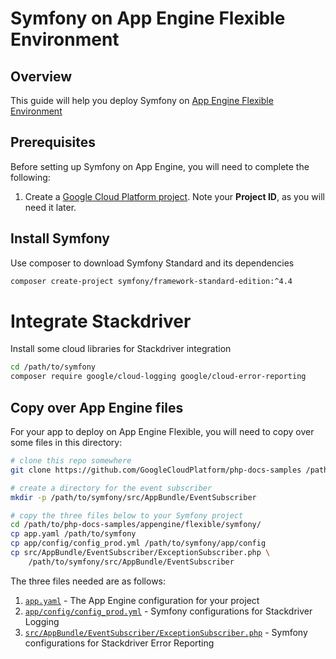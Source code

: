 Symfony on App Engine Flexible Environment
==========================================

## Overview

This guide will help you deploy Symfony on [App Engine Flexible Environment][1]

## Prerequisites

Before setting up Symfony on App Engine, you will need to complete the following:

  1. Create a [Google Cloud Platform project][2]. Note your **Project ID**, as you will need it
     later.

## Install Symfony

Use composer to download Symfony Standard and its dependencies

```sh
composer create-project symfony/framework-standard-edition:^4.4
```

# Integrate Stackdriver

Install some cloud libraries for Stackdriver integration

```sh
cd /path/to/symfony
composer require google/cloud-logging google/cloud-error-reporting
```

## Copy over App Engine files

For your app to deploy on App Engine Flexible, you will need to copy over some files in this
directory:

```sh
# clone this repo somewhere
git clone https://github.com/GoogleCloudPlatform/php-docs-samples /path/to/php-docs-samples

# create a directory for the event subscriber
mkdir -p /path/to/symfony/src/AppBundle/EventSubscriber

# copy the three files below to your Symfony project
cd /path/to/php-docs-samples/appengine/flexible/symfony/
cp app.yaml /path/to/symfony
cp app/config/config_prod.yml /path/to/symfony/app/config
cp src/AppBundle/EventSubscriber/ExceptionSubscriber.php \
    /path/to/symfony/src/AppBundle/EventSubscriber
```

The three files needed are as follows:

  1. [`app.yaml`](app.yaml) - The App Engine configuration for your project
  1. [`app/config/config_prod.yml`](app/config/config_prod.yml) - Symfony configurations for Stackdriver Logging
  1. [`src/AppBundle/EventSubscriber/ExceptionSubscriber.php`](src/AppBundle/EventSubscriber/ExceptionSubscriber.php) - Symfony configurations for Stackdriver Error Reporting

[1]: https://cloud.google.com/appengine/docs/flexible/
[2]: https://console.cloud.google.com
